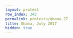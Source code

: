 ```yaml
---
layout: protest
row_index: 343
permalink: protests/ghana-27
title: Ghana, July 2017
hidden: true
---
```


